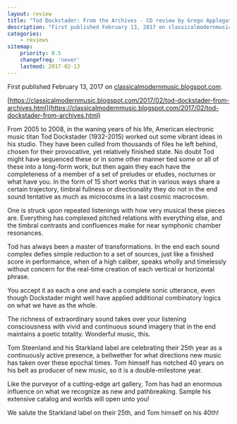 ```yaml
---
layout: review
title: "Tod Dockstader: From the Archives - CD review by Grego Applegate Edwards"
description: "First published February 13, 2017 on classicalmodernmusic.blogspot.com"
categories:
    - reviews
sitemap:
    priority: 0.5
    changefreq: 'never'
    lastmod: 2017-02-13
---
```


First published February 13, 2017 on <a href="https://classicalmodernmusic.blogspot.com/" target="_blank">classicalmodernmusic.blogspot.com</a>.

[https://classicalmodernmusic.blogspot.com/2017/02/tod-dockstader-from-archives.html](https://classicalmodernmusic.blogspot.com/2017/02/tod-dockstader-from-archives.html)

From 2005 to 2008, in the waning years of his life, American electronic  music titan Tod Dockstader (1932-2015) worked out some vibrant ideas in his studio. They have been culled from thousands of files he left behind, chosen for their provocative, yet relatively finished state. No doubt Tod might have sequenced these or in some other manner tied some or all of these into a long-form work, but then again they each have the completeness of a member of a set of preludes or etudes, nocturnes or what have you. In the form of 15 short works that in various ways share a certain trajectory, timbral fullness or directionality they do not in the end sound tentative as much as microcosms in a last cosmic macrocosm.

One is struck upon repeated listenings with how very musical these pieces are. Everything has complexed pitched relations with everything else, and the timbral contrasts and confluences make for near symphonic chamber resonances.

Tod has always been a master of transformations. In the end each sound complex defies simple reduction to a set of sources, just like a finished score in performance, when of a high caliber, speaks wholly and timelessly without concern for the real-time creation of each vertical or horizontal phrase.

You accept it as each a one and each a complete sonic utterance, even though  Dockstader might well have applied additional combinatory logics on what we have as the whole.

The richness of extraordinary sound takes over your listening consciousness with vivid and continuous sound imagery that in the end maintains a poetic totality. Wonderful music, this.

Tom Steenland and his Starkland label are celebrating their 25th year as a continuously active presence, a bellwether for what directions new music  has taken over these epochal times. Tom himself has notched 40 years on his belt as producer of new music, so it is a double-milestone year.

Like the purveyor of a cutting-edge art gallery, Tom has had an enormous influence on what we recognize as new and pathbreaking. Sample his extensive catalog and worlds will open unto you!

We salute the Starkland label on their 25th, and Tom himself on his 40th!